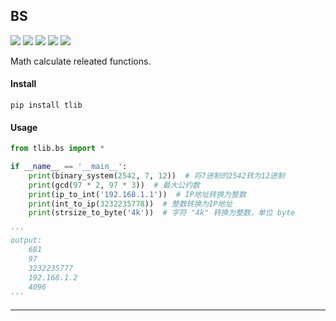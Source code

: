 ## **BS**
[![](https://img.shields.io/badge/Project-BS-yellow.svg)]()
[![](https://img.shields.io/badge/Python-2.7-green.svg)]()
[![](https://img.shields.io/badge/Python-3.6-green.svg)]()
[![](https://img.shields.io/badge/Email-tao.xu2008@outlook.com-red.svg)]()
[![](https://img.shields.io/badge/Blog-https://txu2008.github.io-red.svg)][1]

Math calculate releated functions.

#### Install
    pip install tlib

#### Usage
```python
from tlib.bs import *

if __name__ == '__main__':
    print(binary_system(2542, 7, 12))  # 将7进制的2542转为12进制
    print(gcd(97 * 2, 97 * 3))  # 最大公约数
    print(ip_to_int('192.168.1.1'))  # IP地址转换为整数
    print(int_to_ip(3232235778))  # 整数转换为IP地址
    print(strsize_to_byte('4k'))  # 字符 "4k" 转换为整数，单位 byte

'''
output:
    681
    97
    3232235777
    192.168.1.2
    4096
'''
```

***
[1]: https://txu2008.github.io